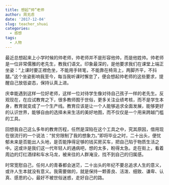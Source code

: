 ```yaml
---
title: 想起“帅”老师
author: 周无虑
date: '2017-12-04'
slug: teacher_shuai
categories:
  - 感想
tags:
  - 人物
---
```


最近总想起来上小学时候的帅老师，帅老师并不是形容他帅，而是他姓帅。帅老师是一位非常儒雅的老先生，教我们语文。印象最深的，是他要求我们在课堂上端正坐姿：“上课时要正襟危坐，不能用手转笔，不能靠在椅背上，两脚齐平，不抖腿。”这个坐姿影响我至今，每当我听课时懈怠了，便会想起帅老师的这些要求，提醒自己放低姿态，保持认真上进。

庆幸能遇到这样一位好老师，这样一位对待学生像对待自己孩子一样的老先生。反观现在，在应试教育之下，很多教师囿于世俗，更多关注业绩考核，而不是学生本身，教育就变成了一个生产线。教育应该是让一个人能够追求全面发展，能够更好的认识世界，能够自由的选择未来生活的美好地图，而不仅仅是一个用来跨越门槛的工具。

回想我自己这么多年的教育历程，任然是深陷在这个工具之中，究其原因，借用现在很流行的一个说法：“贫穷限制了我的想象力。”即将毕业之时，二十出头，便忧郁未来是否能出人头地，是否能挣得足够的钱买房买车，把自己陷于物质生活之中。这或许是我们这一代年轻人的通病吧，想的太多，盼得太急。走在街上，看着周边的灯红酒绿和车水马龙，被来往的人群淹没，找不到自己的归属感。

时常宽慰自己，任何人的青春都会迷茫，二十出头的年纪不要总追求人生的意义，或许人生本就没有意义。我需要做的，就是保持一颗善良、活泼、细致、谦卑、认真、感恩的心，最好不被世俗迷惑，走好自己的路。